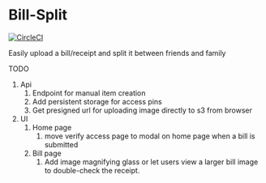 # Bill-Split

[![CircleCI](https://dl.circleci.com/status-badge/img/circleci/HX6qXEAczo3W16Uo5yG8gK/Y8PRJZuSGrxN3KTQDZhh12/tree/main.svg?style=svg)](https://dl.circleci.com/status-badge/redirect/circleci/HX6qXEAczo3W16Uo5yG8gK/Y8PRJZuSGrxN3KTQDZhh12/tree/main)

Easily upload a bill/receipt and split it between friends and family

TODO

1. Api
   1. Endpoint for manual item creation
   2. Add persistent storage for access pins
   3. Get presigned url for uploading image directly to s3 from browser
2. UI
   1. Home page
      1. move verify access page to modal on home page when a bill is submitted
   2. Bill page
      1. Add image magnifying glass or let users view a larger bill image to
         double-check the receipt.

